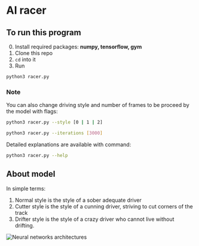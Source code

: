 # AI racer

## To run this program

0. Install required packages: **numpy, tensorflow, gym**
1. Clone this repo  
2. `cd` into it
3. Run  

```bash
python3 racer.py
```

### Note

You can also change driving style and number of frames to be proceed by the model with flags:
  
```bash
python3 racer.py --style [0 | 1 | 2]
```

```bash
python3 racer.py --iterations [3000]
```

Detailed explanations are available with command:

```bash 
python3 racer.py --help
```

## About model

In simple terms:

1. Normal style is the style of a sober adequate driver
2. Cutter style is the style of a cunning driver, striving to cut corners of the track
3. Drifter style is the style of a crazy driver who cannot live without drifting.

![Neural networks architectures](image.png)
